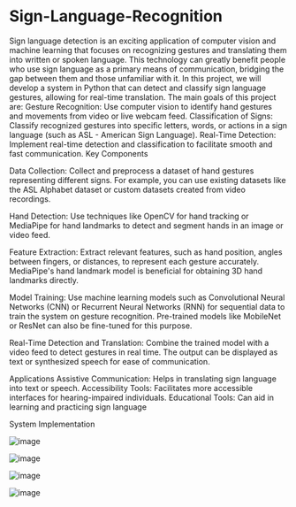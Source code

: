 # Sign-Language-Recognition

Sign language detection is an exciting application of computer vision and machine learning that focuses on recognizing gestures and translating them into written or spoken language. This technology can greatly benefit people who use sign language as a primary means of communication, bridging the gap between them and those unfamiliar with it. In this project, we will develop a system in Python that can detect and classify sign language gestures, allowing for real-time translation.
The main goals of this project are:
Gesture Recognition: Use computer vision to identify hand gestures and movements from video or live webcam feed.
Classification of Signs: Classify recognized gestures into specific letters, words, or actions in a sign language (such as ASL - American Sign Language).
Real-Time Detection: Implement real-time detection and classification to facilitate smooth and fast communication.
Key Components

Data Collection: Collect and preprocess a dataset of hand gestures representing different signs. For example, you can use existing datasets like the ASL Alphabet dataset or custom datasets created from video recordings.

Hand Detection: Use techniques like OpenCV for hand tracking or MediaPipe for hand landmarks to detect and segment hands in an image or video feed.

Feature Extraction: Extract relevant features, such as hand position, angles between fingers, or distances, to represent each gesture accurately. MediaPipe's hand landmark model is beneficial for obtaining 3D hand landmarks directly.

Model Training: Use machine learning models such as Convolutional Neural Networks (CNN) or Recurrent Neural Networks (RNN) for sequential data to train the system on gesture recognition. Pre-trained models like MobileNet or ResNet can also be fine-tuned for this purpose.

Real-Time Detection and Translation: Combine the trained model with a video feed to detect gestures in real time. The output can be displayed as text or synthesized speech for ease of communication.

Applications
Assistive Communication: Helps in translating sign language into text or speech.
Accessibility Tools: Facilitates more accessible interfaces for hearing-impaired individuals.
Educational Tools: Can aid in learning and practicing sign language

System Implementation

![image](https://github.com/user-attachments/assets/838d7146-1560-49b3-9cf5-83acb78fc8ea)

![image](https://github.com/user-attachments/assets/7cc553c6-0941-40af-8ee7-84bc63ffeed5)

![image](https://github.com/user-attachments/assets/bf5c55e4-82c6-4415-b431-b2c229dc63c0)

![image](https://github.com/user-attachments/assets/1e848a78-1179-4c48-866a-6ca4b3dd90fe)




